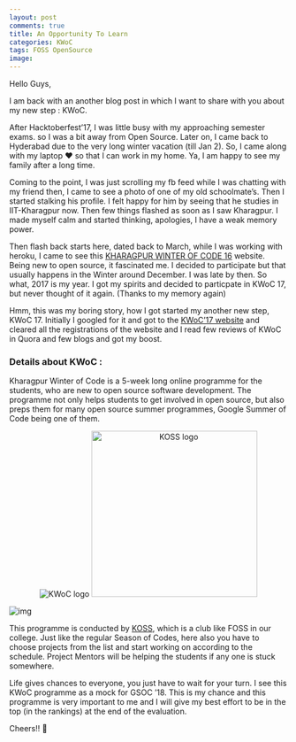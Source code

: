 ```yaml
---
layout: post
comments: true
title: An Opportunity To Learn
categories: KWoC
tags: FOSS OpenSource
image:
---
```

Hello Guys,

I am back with an another blog post in which I want to share with you about my new step : KWoC.

After Hacktoberfest’17, I was little busy with my approaching semester exams. so I was a bit away from Open Source. Later on, I came back to Hyderabad due to the very long winter vacation (till Jan 2). So, I came along with my laptop ❤ so that I can work in my home. Ya, I am happy to see my family after a long time.

Coming to the point, I was just scrolling my fb feed while I was chatting with my friend then, I came to see a photo of one of my old schoolmate’s. Then I started stalking his profile. I felt happy for him by seeing that he studies in IIT-Kharagpur now. Then few things flashed as soon as I saw Kharagpur. I made myself calm and started thinking, apologies, I have a weak memory power.

Then flash back starts here, dated back to March, while I was working with heroku, I came to see this [KHARAGPUR WINTER OF CODE 16](http://kwoc.herokuapp.com/) website. Being new to open source, it fascinated me. I decided to participate but that usually happens in the Winter around December. I was late by then. So what, 2017 is my year. I got my spirits and decided to particpate in KWoC 17, but never thought of it again. (Thanks to my memory again)

Hmm, this was my boring story, how I got started my another new step, KWoC 17. Initially I googled for it and got to the [KWoC’17 website](https://kwoc.kossiitkgp.in/) and cleared all the registrations of the website and I read few reviews of KWoC in Quora and few blogs and got my boost.

### Details about KWoC :

Kharagpur Winter of Code is a 5-week long online programme for the students, who are new to open source software development. The programme not only helps students to get involved in open source, but also preps them for many open source summer programmes, Google Summer of Code being one of them.

<p align="center">
  <img title="KWoC logo" src="/blog/public/img/kwoc-intro/kwoc-intro1.png">
  <img title="KOSS logo" src="/blog/public/img/kwoc-intro/kwoc-intro2.png" width="300" height="300">
</p>

![img](/blog/public/img/kwoc-intro/kwoc0.png "Kharagpur Winter of Code 17")

This programme is conducted by [KOSS](https://kossiitkgp.in/), which is a club like FOSS in our college. Just like the regular Season of Codes, here also you have to choose projects from the list and start working on according to the schedule. Project Mentors will be helping the students if any one is stuck somewhere.

Life gives chances to everyone, you just have to wait for your turn. I see this KWoC programme as a mock for GSOC ’18. This is my chance and this programme is very important to me and I will give my best effort to be in the top (in the rankings) at the end of the evaluation.

Cheers!! 🙂
